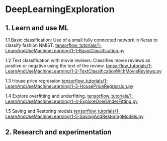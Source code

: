 # DeepLearningExploration
## 1. Learn and use ML
1.1 Basic classification: Use of a small fully connected network in Keras to classify fashion NMIST.
[tensorflow_tutorials/1-LearnAndUseMachineLearning/1-1-BasicClassification.py](tensorflow_tutorials/1-LearnAndUseMachineLearning/1-1-BasicClassification.py)

1.2 Text classification with movie reviews: Classifies movie reviews as positive or negative using the text of the review.
[tensorflow_tutorials/1-LearnAndUseMachineLearning/1-2-TextClassificationWithMovieReviews.py](tensorflow_tutorials/1-LearnAndUseMachineLearning/1-2-TextClassificationWithMovieReviews.py)

1.3 House price regression
[tensorflow_tutorials/1-LearnAndUseMachineLearning/1-3-HousePriceRegression.py](tensorflow_tutorials/1-LearnAndUseMachineLearning/1-3-HousePriceRegression.py)

1.4 Explore overfitting and underfitting.
[tensorflow_tutorials/1-LearnAndUseMachineLearning/1-4-ExploreOverUnderFitting.py](tensorflow_tutorials/1-LearnAndUseMachineLearning/1-4-ExploreOverUnderFitting.py)

1.5 Saving and Restoring models
[tensorflow_tutorials/1-LearnAndUseMachineLearning/1-5-SavingAndRestoringModels.py](tensorflow_tutorials/1-LearnAndUseMachineLearning/1-5-SavingAndRestoringModels.py)

## 2. Research and experimentation



